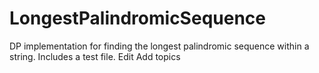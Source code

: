 # LongestPalindromicSequence
DP implementation for finding the longest palindromic sequence within a string. Includes a test file. Edit Add topics
